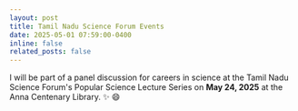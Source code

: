 ```yaml
---
layout: post
title: Tamil Nadu Science Forum Events
date: 2025-05-01 07:59:00-0400
inline: false
related_posts: false
---
```


I will be part of a panel discussion for careers in science at the Tamil Nadu Science Forum's Popular Science Lecture Series on **May 24, 2025** at the Anna Centenary Library. :sparkles: :smile:
